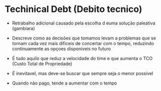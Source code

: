 # Techinical Debt (Debito tecnico)

- Retrabalho adicional causado pela escolha d euma solução paleativa (gambiara)

- Descreve como as decisões que tomamos levam a problemas que se tornam cada vez mais dificeis de concertar com o tempo, reduzindo continuamente as opçoes disponiveis no futuro

- É tudo aquilo que reduz a velocidade do time e que aumenta o TCO (Custo Total de Propriedade)

- É inevitavel, mas deve-se buscar que sempre seja o menor possivel

- Quando não pago, tende a aumentar com o tempo
